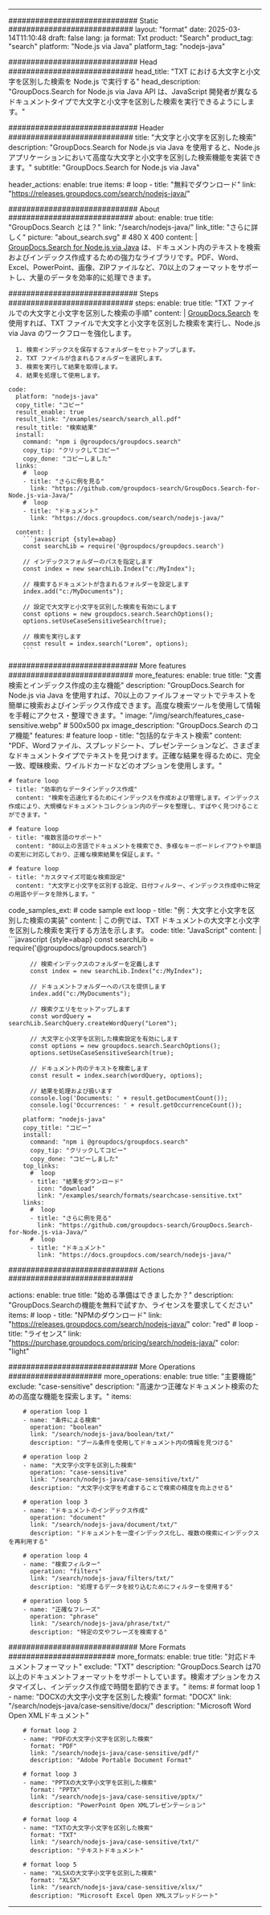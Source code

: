 
---
############################# Static ############################
layout: "format"
date:  2025-03-14T11:10:48
draft: false
lang: ja
format: Txt
product: "Search"
product_tag: "search"
platform: "Node.js via Java"
platform_tag: "nodejs-java"

############################# Head ############################
head_title: "TXT における大文字と小文字を区別した検索を Node.js で実行する"
head_description: "GroupDocs.Search for Node.js via Java API は、JavaScript 開発者が異なるドキュメントタイプで大文字と小文字を区別した検索を実行できるようにします。"

############################# Header ############################
title: "大文字と小文字を区別した検索" 
description: "GroupDocs.Search for Node.js via Java を使用すると、Node.js アプリケーションにおいて高度な大文字と小文字を区別した検索機能を実装できます。"
subtitle: "GroupDocs.Search for Node.js via Java" 

header_actions:
  enable: true
  items:
    #  loop
    - title: "無料でダウンロード"
      link: "https://releases.groupdocs.com/search/nodejs-java/"
      
############################# About ############################
about:
    enable: true
    title: "GroupDocs.Search とは？"
    link: "/search/nodejs-java/"
    link_title: "さらに詳しく"
    picture: "about_search.svg" # 480 X 400
    content: |
       [GroupDocs.Search for Node.js via Java](/search/nodejs-java/) は、ドキュメント内のテキストを検索およびインデックス作成するための強力なライブラリです。PDF、Word、Excel、PowerPoint、画像、ZIPファイルなど、70以上のフォーマットをサポートし、大量のデータを効率的に処理できます。

############################# Steps ############################
steps:
    enable: true
    title: "TXT ファイルでの大文字と小文字を区別した検索の手順"
    content: |
      [GroupDocs.Search](/search/nodejs-java/) を使用すれば、TXT ファイルで大文字と小文字を区別した検索を実行し、Node.js via Java のワークフローを強化します。
      
      1. 検索インデックスを保存するフォルダーをセットアップします。
      2. TXT ファイルが含まれるフォルダーを選択します。
      3. 検索を実行して結果を取得します。
      4. 結果を処理して使用します。
   
    code:
      platform: "nodejs-java"
      copy_title: "コピー"
      result_enable: true
      result_link: "/examples/search/search_all.pdf"
      result_title: "検索結果"
      install:
        command: "npm i @groupdocs/groupdocs.search"
        copy_tip: "クリックしてコピー"
        copy_done: "コピーしました"
      links:
        #  loop
        - title: "さらに例を見る"
          link: "https://github.com/groupdocs-search/GroupDocs.Search-for-Node.js-via-Java/"
        #  loop
        - title: "ドキュメント"
          link: "https://docs.groupdocs.com/search/nodejs-java/"
          
      content: |
        ```javascript {style=abap}
        const searchLib = require('@groupdocs/groupdocs.search')

        // インデックスフォルダーのパスを指定します
        const index = new searchLib.Index("c:/MyIndex");

        // 検索するドキュメントが含まれるフォルダーを設定します
        index.add("c:/MyDocuments");

        // 設定で大文字と小文字を区別した検索を有効にします
        const options = new groupdocs.search.SearchOptions();
        options.setUseCaseSensitiveSearch(true);

        // 検索を実行します
        const result = index.search("Lorem", options);
        ```            

############################# More features ############################
more_features:
  enable: true
  title: "文書検索とインデックス作成の主な機能"
  description: "GroupDocs.Search for Node.js via Java を使用すれば、70以上のファイルフォーマットでテキストを簡単に検索およびインデックス作成できます。高度な検索ツールを使用して情報を手軽にアクセス・整理できます。"
  image: "/img/search/features_case-sensitive.webp" # 500x500 px
  image_description: "GroupDocs.Search のコア機能"
  features:
    # feature loop
    - title: "包括的なテキスト検索"
      content: "PDF、Wordファイル、スプレッドシート、プレゼンテーションなど、さまざまなドキュメントタイプでテキストを見つけます。正確な結果を得るために、完全一致、曖昧検索、ワイルドカードなどのオプションを使用します。"

    # feature loop
    - title: "効率的なデータインデックス作成"
      content: "検索を迅速化するためにインデックスを作成および管理します。インデックス作成により、大規模なドキュメントコレクション内のデータを整理し、すばやく見つけることができます。"

    # feature loop
    - title: "複数言語のサポート"
      content: "80以上の言語でドキュメントを検索でき、多様なキーボードレイアウトや単語の変形に対応しており、正確な検索結果を保証します。"

    # feature loop
    - title: "カスタマイズ可能な検索設定"
      content: "大文字と小文字を区別する設定、日付フィルター、インデックス作成中に特定の用語やデータを除外します。"
      
  code_samples_ext:
    # code sample ext loop
    - title: "例：大文字と小文字を区別した検索の実装"
      content: |
        この例では、TXT ドキュメントの大文字と小文字を区別した検索を実行する方法を示します。
      code:
        title: "JavaScript"
        content: |
          ```javascript {style=abap}
          const searchLib = require('@groupdocs/groupdocs.search')
          
          // 検索インデックスのフォルダーを定義します
          const index = new searchLib.Index("c:/MyIndex");
              
          // ドキュメントフォルダーへのパスを提供します
          index.add("c:/MyDocuments");

          // 検索クエリをセットアップします
          const wordQuery = searchLib.SearchQuery.createWordQuery("Lorem");

          // 大文字と小文字を区別した検索設定を有効にします
          const options = new groupdocs.search.SearchOptions();
          options.setUseCaseSensitiveSearch(true);

          // ドキュメント内のテキストを検索します
          const result = index.search(wordQuery, options);
          
          // 結果を処理および扱います
          console.log('Documents: ' + result.getDocumentCount());
          console.log('Occurrences: ' + result.getOccurrenceCount());
          ```
        platform: "nodejs-java"
        copy_title: "コピー"
        install:
          command: "npm i @groupdocs/groupdocs.search"
          copy_tip: "クリックしてコピー"
          copy_done: "コピーしました"
        top_links:
          #  loop
          - title: "結果をダウンロード"
            icon: "download"
            link: "/examples/search/formats/searchcase-sensitive.txt"
        links:
          #  loop
          - title: "さらに例を見る"
            link: "https://github.com/groupdocs-search/GroupDocs.Search-for-Node.js-via-Java/"
          #  loop
          - title: "ドキュメント"
            link: "https://docs.groupdocs.com/search/nodejs-java/"
            

            


############################# Actions ############################

actions:
  enable: true
  title: "始める準備はできましたか？"
  description: "GroupDocs.Searchの機能を無料で試すか、ライセンスを要求してください"
  items:
    #  loop
    - title: "NPMのダウンロード"
      link: "https://releases.groupdocs.com/search/nodejs-java/"
      color: "red"
        #  loop
    - title: "ライセンス"
      link: "https://purchase.groupdocs.com/pricing/search/nodejs-java/"
      color: "light"


############################# More Operations #####################
more_operations:
    enable: true
    title: "主要機能"
    exclude: "case-sensitive"
    description: "高速かつ正確なドキュメント検索のための高度な機能を探索します。"
    items: 
          
        # operation loop 1
        - name: "条件による検索"
          operation: "boolean"
          link: "/search/nodejs-java/boolean/txt/"
          description: "ブール条件を使用してドキュメント内の情報を見つける"

        # operation loop 2
        - name: "大文字小文字を区別した検索"
          operation: "case-sensitive"
          link: "/search/nodejs-java/case-sensitive/txt/"
          description: "大文字小文字を考慮することで検索の精度を向上させる"

        # operation loop 3
        - name: "ドキュメントのインデックス作成"
          operation: "document"
          link: "/search/nodejs-java/document/txt/"
          description: "ドキュメントを一度インデックス化し、複数の検索にインデックスを再利用する"

        # operation loop 4
        - name: "検索フィルター"
          operation: "filters"
          link: "/search/nodejs-java/filters/txt/"
          description: "処理するデータを絞り込むためにフィルターを使用する"

        # operation loop 5
        - name: "正確なフレーズ"
          operation: "phrase"
          link: "/search/nodejs-java/phrase/txt/"
          description: "特定の文やフレーズを検索する"
          
        
          
############################# More Formats ########################
more_formats:
    enable: true
    title: "対応ドキュメントフォーマット"
    exclude: "TXT"
    description: "GroupDocs.Search は70以上のドキュメントフォーマットをサポートしています。検索オプションをカスタマイズし、インデックス作成で時間を節約できます。"
    items: 
        # format loop 1
        - name: "DOCXの大文字小文字を区別した検索"
          format: "DOCX"
          link: "/search/nodejs-java/case-sensitive/docx/"
          description: "Microsoft Word Open XMLドキュメント"
          
        # format loop 2
        - name: "PDFの大文字小文字を区別した検索"
          format: "PDF"
          link: "/search/nodejs-java/case-sensitive/pdf/"
          description: "Adobe Portable Document Format"
          
        # format loop 3
        - name: "PPTXの大文字小文字を区別した検索"
          format: "PPTX"
          link: "/search/nodejs-java/case-sensitive/pptx/"
          description: "PowerPoint Open XMLプレゼンテーション"

        # format loop 4
        - name: "TXTの大文字小文字を区別した検索"
          format: "TXT"
          link: "/search/nodejs-java/case-sensitive/txt/"
          description: "テキストドキュメント"
          
        # format loop 5
        - name: "XLSXの大文字小文字を区別した検索"
          format: "XLSX"
          link: "/search/nodejs-java/case-sensitive/xlsx/"
          description: "Microsoft Excel Open XMLスプレッドシート"
  

---